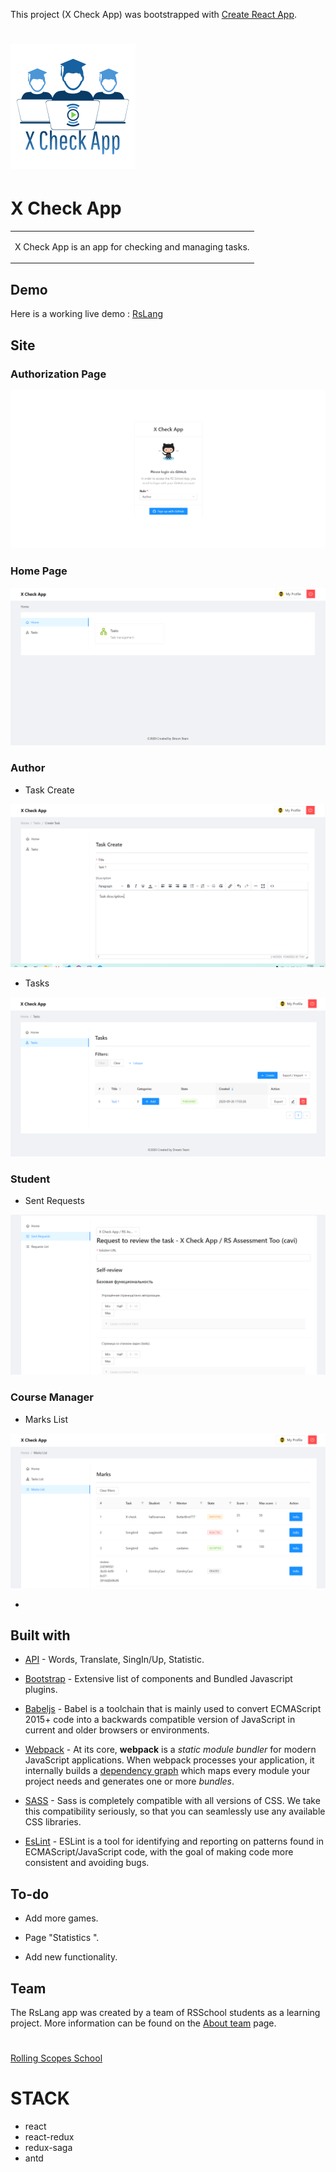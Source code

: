 This project (X Check App) was bootstrapped with [Create React App](https://github.com/facebook/create-react-app).


# ![WebApp](./documentation/logo.png)

# X Check App

<table>

<tr>

<td>

X Check App is an app for checking and managing tasks.

</td>

</tr>

</table>




## Demo

Here is a working live demo : [RsLang](https://brave-banach-54e725.netlify.app)




## Site


### Authorization Page

![](./documentation/authorization.PNG)

### Home Page


![](./documentation/home.png)


### Author

- Task Create

![](./documentation/TaskCreate.PNG)


- Tasks

![](./documentation/Tasks.PNG)

### Student

- Sent Requests

![](./documentation/SentRequests.PNG)


### Course Manager

- Marks List

![](./documentation/MarksList.PNG)

-


## Built with




-  [API](https://afternoon-falls-25894.herokuapp.com/doc/#/) - Words, Translate, SingIn/Up, Statistic.

-  [Bootstrap](http://getbootstrap.com/) - Extensive list of components and Bundled Javascript plugins.

-  [Babeljs](https://babeljs.io/) - Babel is a toolchain that is mainly used to convert ECMAScript 2015+ code into a backwards compatible version of JavaScript in current and older browsers or environments.

  -  [Webpack](https://webpack.js.org/) - At its core, **webpack** is a _static module bundler_ for modern JavaScript applications. When webpack processes your application, it internally builds a [dependency graph](https://webpack.js.org/concepts/dependency-graph/) which maps every module your project needs and generates one or more _bundles_.

  -  [SASS](https://sass-lang.com/) - Sass is completely compatible with all versions of CSS. We take this compatibility seriously, so that you can seamlessly use any available CSS libraries.

  -  [EsLint](https://eslint.org/) - ESLint is a tool for identifying and reporting on patterns found in ECMAScript/JavaScript code, with the goal of making code more consistent and avoiding bugs.

## To-do

- Add more games.

- Page "Statistics ".

- Add new functionality.



## Team
The RsLang app was created by a team of RSSchool students as a learning project.
More information can be found on the [About team](https://rslang-team62-denverden.netlify.app/#about) page.

  #

 [Rolling Scopes School ](https://rs.school/)




# STACK

* react
* react-redux
* redux-saga
* antd
